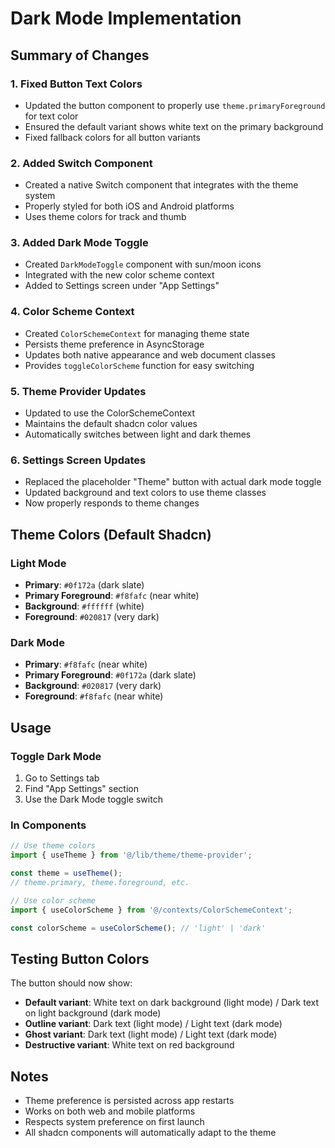 # Dark Mode Implementation

## Summary of Changes

### 1. **Fixed Button Text Colors**
- Updated the button component to properly use `theme.primaryForeground` for text color
- Ensured the default variant shows white text on the primary background
- Fixed fallback colors for all button variants

### 2. **Added Switch Component**
- Created a native Switch component that integrates with the theme system
- Properly styled for both iOS and Android platforms
- Uses theme colors for track and thumb

### 3. **Added Dark Mode Toggle**
- Created `DarkModeToggle` component with sun/moon icons
- Integrated with the new color scheme context
- Added to Settings screen under "App Settings"

### 4. **Color Scheme Context**
- Created `ColorSchemeContext` for managing theme state
- Persists theme preference in AsyncStorage
- Updates both native appearance and web document classes
- Provides `toggleColorScheme` function for easy switching

### 5. **Theme Provider Updates**
- Updated to use the ColorSchemeContext
- Maintains the default shadcn color values
- Automatically switches between light and dark themes

### 6. **Settings Screen Updates**
- Replaced the placeholder "Theme" button with actual dark mode toggle
- Updated background and text colors to use theme classes
- Now properly responds to theme changes

## Theme Colors (Default Shadcn)

### Light Mode
- **Primary**: `#0f172a` (dark slate) 
- **Primary Foreground**: `#f8fafc` (near white)
- **Background**: `#ffffff` (white)
- **Foreground**: `#020817` (very dark)

### Dark Mode
- **Primary**: `#f8fafc` (near white)
- **Primary Foreground**: `#0f172a` (dark slate)
- **Background**: `#020817` (very dark)
- **Foreground**: `#f8fafc` (near white)

## Usage

### Toggle Dark Mode
1. Go to Settings tab
2. Find "App Settings" section
3. Use the Dark Mode toggle switch

### In Components
```typescript
// Use theme colors
import { useTheme } from '@/lib/theme/theme-provider';

const theme = useTheme();
// theme.primary, theme.foreground, etc.

// Use color scheme
import { useColorScheme } from '@/contexts/ColorSchemeContext';

const colorScheme = useColorScheme(); // 'light' | 'dark'
```

## Testing Button Colors

The button should now show:
- **Default variant**: White text on dark background (light mode) / Dark text on light background (dark mode)
- **Outline variant**: Dark text (light mode) / Light text (dark mode)
- **Ghost variant**: Dark text (light mode) / Light text (dark mode)
- **Destructive variant**: White text on red background

## Notes

- Theme preference is persisted across app restarts
- Works on both web and mobile platforms
- Respects system preference on first launch
- All shadcn components will automatically adapt to the theme